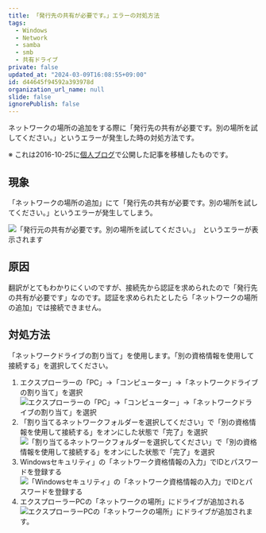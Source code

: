 ```yaml
---
title: 「発行先の共有が必要です。」エラーの対処方法
tags:
  - Windows
  - Network
  - samba
  - smb
  - 共有ドライブ
private: false
updated_at: "2024-03-09T16:08:55+09:00"
id: d44645f94592a393978d
organization_url_name: null
slide: false
ignorePublish: false
---
```


ネットワークの場所の追加をする際に「発行先の共有が必要です。別の場所を試してください。」というエラーが発生した時の対処方法です。

※ これは2016-10-25に[個人ブログ](https://bicstone.me)で公開した記事を移植したものです。

## 現象

「ネットワークの場所の追加」にて「発行先の共有が必要です。別の場所を試してください。」というエラーが発生してしまう。

![「発行元の共有が必要です。別の場所を試してください。」　というエラーが表示されます](https://qiita-image-store.s3.ap-northeast-1.amazonaws.com/0/684999/0efad4d0-6e29-4934-de19-b760f3dfd0a8.png)

## 原因

翻訳がとてもわかりにくいのですが、接続先から認証を求められたので「発行先の共有が必要です」なのです。認証を求められたとしたら「ネットワークの場所の追加」では接続できません。

## 対処方法

「ネットワークドライブの割り当て」を使用します。「別の資格情報を使用して接続する」を選択してください。

1. エクスプローラーの「PC」→「コンピューター」→「ネットワークドライブの割り当て」を選択
   ![エクスプローラーの「PC」→「コンピューター」→「ネットワークドライブの割り当て」を選択](https://qiita-image-store.s3.ap-northeast-1.amazonaws.com/0/684999/b1c55a52-464c-afe8-5f57-5274d6f8c1e4.png)
1. 「割り当てるネットワークフォルダーを選択してください」で「別の資格情報を使用して接続する」をオンにした状態で「完了」を選択
   ![「割り当てるネットワークフォルダーを選択してください」で「別の資格情報を使用して接続する」をオンにした状態で「完了」を選択](https://qiita-image-store.s3.ap-northeast-1.amazonaws.com/0/684999/8f378dba-aac2-ea27-8552-e32f83e18d47.png)
1. Windowsセキュリティ」の「ネットワーク資格情報の入力」でIDとパスワードを登録する
   ![「Windowsセキュリティ」の「ネットワーク資格情報の入力」でIDとパスワードを登録する](https://qiita-image-store.s3.ap-northeast-1.amazonaws.com/0/684999/f2087236-4857-ef4f-4dff-5747609a9a1a.png)
1. エクスプローラーPCの「ネットワークの場所」にドライブが追加される
   ![エクスプローラーPCの「ネットワークの場所」にドライブが追加されます。](https://qiita-image-store.s3.ap-northeast-1.amazonaws.com/0/684999/f30e3228-b069-7cd1-0b4d-c737c3bdc05c.png)
